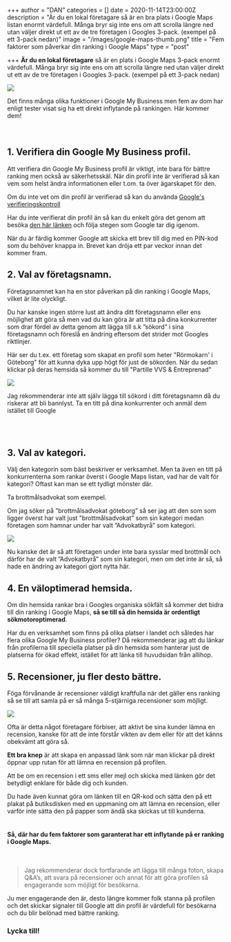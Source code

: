 +++
author = "DAN"
categories = []
date = 2020-11-14T23:00:00Z
description = "Är du en lokal företagare så är en bra plats i Google Maps listan enormt värdefull. Många bryr sig inte ens om att scrolla längre ned utan väljer direkt ut ett av de tre företagen i Googles 3-pack. (exempel på ett 3-pack nedan)"
image = "/images/google-maps-thumb.png"
title = "Fem faktorer som påverkar din ranking i Google Maps"
type = "post"

+++
**Är du en lokal företagare** så är en plats i Google Maps 3-pack enormt värdefull. Många bryr sig inte ens om att scrolla längre ned utan väljer direkt ut ett av de tre företagen i Googles 3-pack. (exempel på ett 3-pack nedan)

![](/images/snack-pack-01.png)

Det finns många olika funktioner i Google My Business men fem av dom har enligt tester visat sig ha ett direkt inflytande på rankingen. Här kommer dem! </br><br></br>

## **1. Verifiera din Google My Business profil.**

Att verifiera din Google My Business profil är viktigt, inte bara för bättre ranking men också av säkerhetsskäl. När din profil inte är verifierad så kan vem som helst ändra informationen eller t.om. ta över ägarskapet för den.

Om du inte vet om din profil är verifierad så kan du använda [Google's verifieringskontroll](https://support.google.com/business/workflow/9289460?hl=sv "Google's verifieringskontroll")

Har du inte verifierat din profil än så kan du enkelt göra det genom att besöka [den här länken](https://support.google.com/business/answer/7107242?hl=sv "den här länken") och följa stegen som Google tar dig igenom.

När du är färdig kommer Google att skicka ett brev till dig med en PIN-kod som du behöver knappa in. Brevet kan dröja ett par veckor innan det kommer fram.

## **2. Val av företagsnamn.**

Företagsnamnet kan ha en stor påverkan på din ranking i Google Maps, vilket är lite olyckligt.

Du har kanske ingen större lust att ändra ditt företagsnamn eller ens möjlighet att göra så men vad du kan göra är att titta på dina konkurrenter som drar fördel av detta genom att lägga till s.k ”sökord” i sina företagsnamn och föreslå en ändring eftersom det strider mot Googles riktlinjer.

Här ser du t.ex. ett företag som skapat en profil som heter "Rörmokarn' i Göteborg" för att kunna dyka upp högt för just de sökorden. När du sedan klickar på deras hemsida så kommer du till "Partille VVS & Entreprenad"

![](/images/foretagsnamn-gmb.gif)

Jag rekommenderar inte att själv lägga till sökord i ditt företagsnamn då du riskerar att bli bannlyst. Ta en titt på dina konkurrenter och anmäl dem istället till Google  

 </br>

</br>

## **3. Val av kategori.**

Välj den kategorin som bäst beskriver er verksamhet. Men ta även en titt på konkurrenterna som rankar överst i Google Maps listan, vad har de valt för kategori? Oftast kan man se ett tydligt mönster där.

Ta brottmålsadvokat som exempel.

Om jag söker på ”brottmålsadvokat göteborg” så ser jag att den som som ligger överst har valt just ”brottmålsadvokat” som sin kategori medan företagen som hamnar under har valt ”Advokatbyrå” som kategori.

![](/images/kategori-01.png)

Nu kanske det är så att företagen under inte bara sysslar med brottmål och därför har de valt ”Advokatbyrå” som sin kategori, men om det inte är så, så hade en ändring av kategori gjort nytta här.<br>

## **4. En väloptimerad hemsida.**

Om din hemsida rankar bra i Googles organiska sökfält så kommer det bidra till din ranking i Google Maps, **så se till så din hemsida är ordentligt sökmotoroptimerad**.

Har du en verksamhet som finns på olika platser i landet och således har flera olika Google My Business profiler? Då rekommenderar jag att du länkar från profilerna till speciella platser på din hemsida som hanterar just de platserna för ökad effekt, istället för att länka till huvudsidan från allihop.<br>

## **5. Recensioner, ju fler desto bättre.**

Föga förvånande är recensioner väldigt kraftfulla när det gäller ens ranking så se till att samla på er så många 5-stjärniga recensioner som möjligt.

![](/images/gmb-recensioner.png)

Ofta är detta något företagare förbiser, att aktivt be sina kunder lämna en recension, kanske för att de inte förstår vikten av dem eller för att det känns obekvämt att göra så.

**Ett bra knep** är att skapa en anpassad länk som när man klickar på direkt öppnar upp rutan för att lämna en recension på profilen.

Att be om en recension i ett sms eller mejl och skicka med länken gör det betydligt enklare för både dig och kunden.

Du hade även kunnat göra om länken till en QR-kod och sätta den på ett plakat på butiksdisken med en uppmaning om att lämna en recension, eller varför inte sätta den på papper som ändå ska skickas ut till kunderna.<br><br>

#### **Så, där har du fem faktorer som garanterat har ett inflytande på er ranking i Google Maps.**

<br>

> Jag rekommenderar dock fortfarande att lägga till många foton, skapa Q&A’s, att svara på recensioner och annat för att göra profilen så engagerande som möjligt för besökarna.

Ju mer engagerande den är, desto längre kommer folk stanna på profilen och det skickar signaler till Google att din profil är värdefull för besökarna och du blir belönad med bättre ranking.<br>

### **Lycka till!**